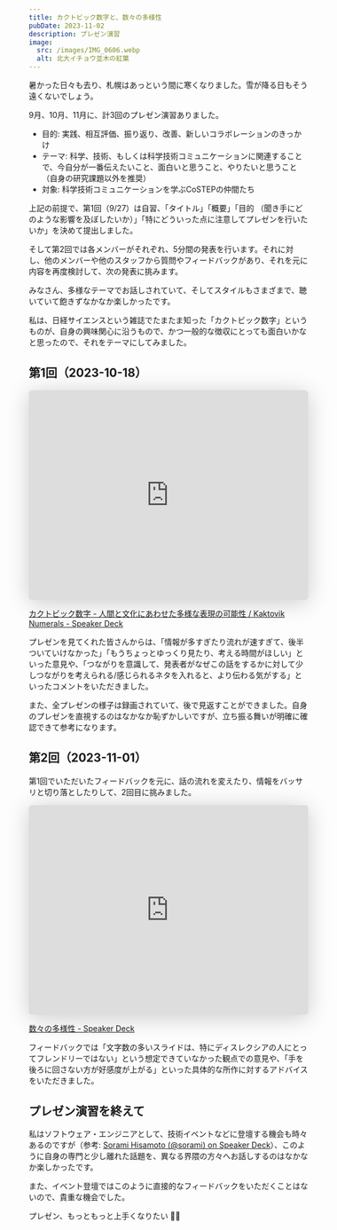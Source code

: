 ```yaml
---
title: カクトビック数字と、数々の多様性
pubDate: 2023-11-02
description: プレゼン演習
image:
  src: /images/IMG_0606.webp
  alt: 北大イチョウ並木の紅葉
---
```


暑かった日々も去り、札幌はあっという間に寒くなりました。雪が降る日もそう遠くないでしょう。

9月、10月、11月に、計3回のプレゼン演習ありました。

- 目的: 実践、相互評価、振り返り、改善、新しいコラボレーションのきっかけ
- テーマ: 科学、技術、もしくは科学技術コミュニケーションに関連することで、今自分が一番伝えたいこと、面白いと思うこと、やりたいと思うこと（自身の研究課題以外を推奨）
- 対象: 科学技術コミュニケーションを学ぶCoSTEPの仲間たち

上記の前提で、第1回（9/27）は自習、「タイトル」「概要」「目的 （聞き手にどのような影響を及ぼしたいか）」「特にどういった点に注意してプレゼンを行いたいか」を決めて提出しました。

そして第2回では各メンバーがそれぞれ、5分間の発表を行います。それに対し、他のメンバーや他のスタッフから質問やフィードバックがあり、それを元に内容を再度検討して、次の発表に挑みます。

みなさん、多様なテーマでお話しされていて、そしてスタイルもさまざまで、聴いていて飽きずなかなか楽しかったです。

私は、日経サイエンスという雑誌でたまたま知った「カクトビック数字」というものが、自身の興味関心に沿うもので、かつ一般的な徴収にとっても面白いかなと思ったので、それをテーマにしてみました。

## 第1回（2023-10-18）

<p>
<iframe class="speakerdeck-iframe" frameborder="0" src="https://speakerdeck.com/player/ea92b1213e7c4626a8ab26d83b8c5799" title="カクトビック数字 - 人間と文化にあわせた多様な表現の可能性 / Kaktovik Numerals" allowfullscreen="true" style="border: 0px; background: padding-box padding-box rgba(0, 0, 0, 0.1); margin: 0px; padding: 0px; border-radius: 6px; box-shadow: rgba(0, 0, 0, 0.2) 0px 5px 40px; width: 100%; height: auto; aspect-ratio: 560 / 420;" data-ratio="1.3333333333333333"></iframe>
</p>

[カクトビック数字 - 人間と文化にあわせた多様な表現の可能性 / Kaktovik Numerals - Speaker Deck](https://speakerdeck.com/sorami/kaktovik-numerals)

プレゼンを見てくれた皆さんからは、「情報が多すぎたり流れが速すぎて、後半ついていけなかった」「もうちょっとゆっくり見たり、考える時間がほしい」といった意見や、「つながりを意識して、発表者がなぜこの話をするかに対して少しつながりを考えられる/感じられるネタを入れると、より伝わる気がする」といったコメントをいただきました。

また、全プレゼンの様子は録画されていて、後で見返すことができました。自身のプレゼンを直視するのはなかなか恥ずかしいですが、立ち振る舞いが明確に確認できて参考になります。

## 第2回（2023-11-01）

第1回でいただいたフィードバックを元に、話の流れを変えたり、情報をバッサリと切り落としたりして、2回目に挑みました。

<p>
<iframe class="speakerdeck-iframe" frameborder="0" src="https://speakerdeck.com/player/6f65c6e75a964610aeec08e8131b486a" title="数々の多様性" allowfullscreen="true" style="border: 0px; background: padding-box padding-box rgba(0, 0, 0, 0.1); margin: 0px; padding: 0px; border-radius: 6px; box-shadow: rgba(0, 0, 0, 0.2) 0px 5px 40px; width: 100%; height: auto; aspect-ratio: 560 / 420;" data-ratio="1.3333333333333333"></iframe>
</p>

[数々の多様性 - Speaker Deck](https://speakerdeck.com/sorami/shu-noduo-yang-xing)

フィードバックでは「文字数の多いスライドは、特にディスレクシアの人にとってフレンドリーではない」という想定できていなかった観点での意見や、「手を後ろに回さない方が好感度が上がる」といった具体的な所作に対するアドバイスをいただきました。

## プレゼン演習を終えて

私はソフトウェア・エンジニアとして、技術イベントなどに登壇する機会も時々あるのですが（参考: [Sorami Hisamoto (@sorami) on Speaker Deck](https://speakerdeck.com/sorami/)）、このように自身の専門と少し離れた話題を、異なる界隈の方々へお話しするのはなかなか楽しかったです。

また、イベント登壇ではこのように直接的なフィードバックをいただくことはないので、貴重な機会でした。

プレゼン、もっともっと上手くなりたい 🐻‍❄️

